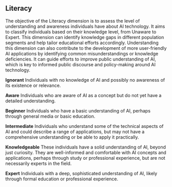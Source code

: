 ## Literacy

The objective of the Literacy dimension is to assess the level of understanding and awareness individuals have about AI technology. It aims to classify individuals based on their knowledge level, from Unaware to Expert. This dimension can identify knowledge gaps in different population segments and help tailor educational efforts accordingly. Understanding this dimension can also contribute to the development of more user-friendly AI applications by identifying common misunderstandings or knowledge deficiencies. It can guide efforts to improve public understanding of AI, which is key to informed public discourse and policy-making around AI technology.

**Ignorant**
Individuals with no knowledge of AI and possibly no awareness of its existence or relevance.

**Aware**
Individuals who are aware of AI as a concept but do not yet have a detailed understanding.

**Beginner**
Individuals who have a basic understanding of AI, perhaps through general media or basic education.

**Intermediate**
Individuals who understand some of the technical aspects of AI and could describe a range of applications, but may not have a comprehensive understanding or be able to apply it practically.

**Knowledgeable**
These individuals have a solid understanding of AI, beyond just curiosity. They are well-informed and comfortable with AI concepts and applications, perhaps through study or professional experience, but are not necessarily experts in the field.

**Expert**
Individuals with a deep, sophisticated understanding of AI, likely through formal education or professional experience.